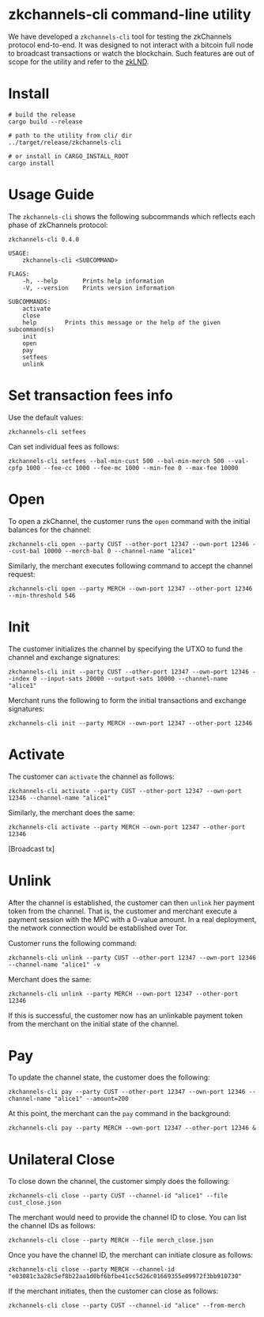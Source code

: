 # zkchannels-cli command-line utility

We have developed a `zkchannels-cli` tool for testing the zkChannels protocol end-to-end. It was designed to not interact with a bitcoin full node to broadcast transactions or watch the blockchain. Such features are out of scope for the utility and refer to the [zkLND](https://github.com/boltlabs-inc/lnd).

# Install

    # build the release
    cargo build --release

    # path to the utility from cli/ dir
    ../target/release/zkchannels-cli

    # or install in CARGO_INSTALL_ROOT
    cargo install 

# Usage Guide

The `zkchannels-cli` shows the following subcommands which reflects each phase of zkChannels protocol:

    zkchannels-cli 0.4.0

    USAGE:
        zkchannels-cli <SUBCOMMAND>

    FLAGS:
        -h, --help       Prints help information
        -V, --version    Prints version information

    SUBCOMMANDS:
        activate    
        close       
        help        Prints this message or the help of the given subcommand(s)
        init        
        open        
        pay         
	    setfees
        unlink    

# Set transaction fees info

Use the default values:

    zkchannels-cli setfees

Can set individual fees as follows:

    zkchannels-cli setfees --bal-min-cust 500 --bal-min-merch 500 --val-cpfp 1000 --fee-cc 1000 --fee-mc 1000 --min-fee 0 --max-fee 10000

# Open

To open a zkChannel, the customer runs the `open` command with the initial balances for the channel:

    zkchannels-cli open --party CUST --other-port 12347 --own-port 12346 --cust-bal 10000 --merch-bal 0 --channel-name "alice1"

Similarly, the merchant executes following command to accept the channel request:

    zkchannels-cli open --party MERCH --own-port 12347 --other-port 12346 --min-threshold 546

# Init

The customer initializes the channel by specifying the UTXO to fund the channel and exchange signatures:

    zkchannels-cli init --party CUST --other-port 12347 --own-port 12346 --index 0 --input-sats 20000 --output-sats 10000 --channel-name "alice1" 

Merchant runs the following to form the initial transactions and exchange signatures:

    zkchannels-cli init --party MERCH --own-port 12347 --other-port 12346

# Activate

The customer can `activate` the channel as follows:

    zkchannels-cli activate --party CUST --other-port 12347 --own-port 12346 --channel-name "alice1"

Similarly, the merchant does the same:

    zkchannels-cli activate --party MERCH --own-port 12347 --other-port 12346

[Broadcast tx]

# Unlink

After the channel is established, the customer can then `unlink` her payment token from the channel. That is, the customer and merchant 
execute a payment session with the MPC with a 0-value amount. In a real deployment, the network connection would be established over Tor.

Customer runs the following command:

    zkchannels-cli unlink --party CUST --other-port 12347 --own-port 12346 --channel-name "alice1" -v

Merchant does the same:

    zkchannels-cli unlink --party MERCH --own-port 12347 --other-port 12346

If this is successful, the customer now has an unlinkable payment token from the merchant on the initial state of the channel.

# Pay

To update the channel state, the customer does the following:

    zkchannels-cli pay --party CUST --other-port 12347 --own-port 12346 --channel-name "alice1" --amount=200

At this point, the merchant can the `pay` command in the background:

    zkchannels-cli pay --party MERCH --own-port 12347 --other-port 12346 &

# Unilateral Close

To close down the channel, the customer simply does the following:

    zkchannels-cli close --party CUST --channel-id "alice1" --file cust_close.json

The merchant would need to provide the channel ID to close. You can list the channel IDs as follows:

    zkchannels-cli close --party MERCH --file merch_close.json

Once you have the channel ID, the merchant can initiate closure as follows:

    zkchannels-cli close --party MERCH --channel-id "e03081c3a28c5ef8b22aa1d0bf6bfbe41cc5d26c01669355e09972f3bb910730" 

If the merchant initiates, then the customer can close as follows:

    zkchannels-cli close --party CUST --channel-id "alice" --from-merch
